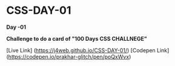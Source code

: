 # CSS-DAY-01

**Day -01** 

**Challenge to do a card of "100 Days CSS CHALLNEGE"**

  

[Live Link] (https://j4web.github.io/CSS-DAY-01/) 
[Codepen Link] (https://codepen.io/prakhar-glitch/pen/poQxWvx)

